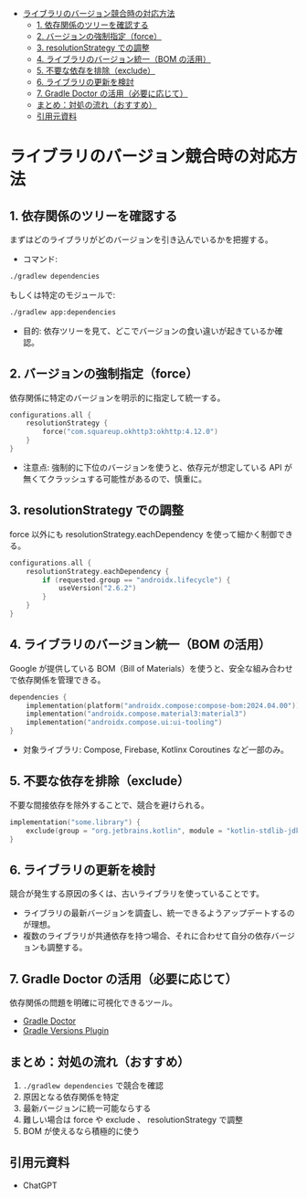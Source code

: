 - [ライブラリのバージョン競合時の対応方法](#ライブラリのバージョン競合時の対応方法)
  - [1. 依存関係のツリーを確認する](#1-依存関係のツリーを確認する)
  - [2. バージョンの強制指定（force）](#2-バージョンの強制指定force)
  - [3. resolutionStrategy での調整](#3-resolutionstrategy-での調整)
  - [4. ライブラリのバージョン統一（BOM の活用）](#4-ライブラリのバージョン統一bom-の活用)
  - [5. 不要な依存を排除（exclude）](#5-不要な依存を排除exclude)
  - [6. ライブラリの更新を検討](#6-ライブラリの更新を検討)
  - [7. Gradle Doctor の活用（必要に応じて）](#7-gradle-doctor-の活用必要に応じて)
  - [まとめ：対処の流れ（おすすめ）](#まとめ対処の流れおすすめ)
  - [引用元資料](#引用元資料)


# ライブラリのバージョン競合時の対応方法

## 1. 依存関係のツリーを確認する

まずはどのライブラリがどのバージョンを引き込んでいるかを把握する。

- コマンド:

```bash
./gradlew dependencies
```

もしくは特定のモジュールで:

```bash
./gradlew app:dependencies
```

- 目的: 依存ツリーを見て、どこでバージョンの食い違いが起きているか確認。


## 2. バージョンの強制指定（force）

依存関係に特定のバージョンを明示的に指定して統一する。

```kotlin
configurations.all {
    resolutionStrategy {
        force("com.squareup.okhttp3:okhttp:4.12.0")
    }
}
```

- 注意点: 強制的に下位のバージョンを使うと、依存元が想定している API が無くてクラッシュする可能性があるので、慎重に。


## 3. resolutionStrategy での調整

force 以外にも resolutionStrategy.eachDependency を使って細かく制御できる。

```kotlin
configurations.all {
    resolutionStrategy.eachDependency {
        if (requested.group == "androidx.lifecycle") {
            useVersion("2.6.2")
        }
    }
}
```


## 4. ライブラリのバージョン統一（BOM の活用）

Google が提供している BOM（Bill of Materials）を使うと、安全な組み合わせで依存関係を管理できる。

```kotlin
dependencies {
    implementation(platform("androidx.compose:compose-bom:2024.04.00"))
    implementation("androidx.compose.material3:material3")
    implementation("androidx.compose.ui:ui-tooling")
}
```

- 対象ライブラリ: Compose, Firebase, Kotlinx Coroutines など一部のみ。


## 5. 不要な依存を排除（exclude）

不要な間接依存を除外することで、競合を避けられる。

```kotlin
implementation("some.library") {
    exclude(group = "org.jetbrains.kotlin", module = "kotlin-stdlib-jdk7")
}
```


## 6. ライブラリの更新を検討

競合が発生する原因の多くは、古いライブラリを使っていることです。

- ライブラリの最新バージョンを調査し、統一できるようアップデートするのが理想。
- 複数のライブラリが共通依存を持つ場合、それに合わせて自分の依存バージョンも調整する。


## 7. Gradle Doctor の活用（必要に応じて）

依存関係の問題を明確に可視化できるツール。

- [Gradle Doctor](https://runningcode.github.io/gradle-doctor/)
- [Gradle Versions Plugin](https://github.com/ben-manes/gradle-versions-plugin)


## まとめ：対処の流れ（おすすめ）

1. `./gradlew dependencies` で競合を確認
2. 原因となる依存関係を特定
3. 最新バージョンに統一可能ならする
4. 難しい場合は force や exclude 、 resolutionStrategy で調整
5. BOM が使えるなら積極的に使う


## 引用元資料

- ChatGPT




